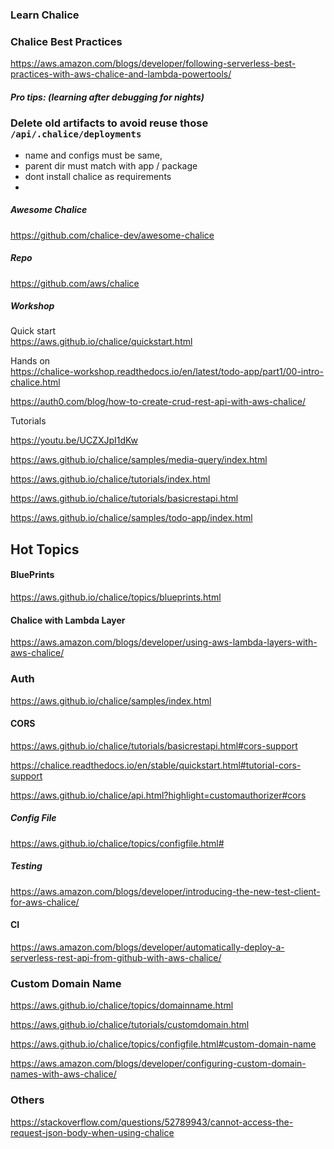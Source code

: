 ### Learn Chalice

### Chalice Best Practices

https://aws.amazon.com/blogs/developer/following-serverless-best-practices-with-aws-chalice-and-lambda-powertools/


##### Pro tips: (learning after debugging for nights)

### Delete old artifacts to avoid reuse those ``` /api/.chalice/deployments ```


* name and configs must be same, 
* parent dir must match with app / package
* dont install chalice as requirements
* 

##### Awesome Chalice
https://github.com/chalice-dev/awesome-chalice

##### Repo
https://github.com/aws/chalice

##### Workshop

Quick start
<br>
https://aws.github.io/chalice/quickstart.html

Hands on
<br>
https://chalice-workshop.readthedocs.io/en/latest/todo-app/part1/00-intro-chalice.html

https://auth0.com/blog/how-to-create-crud-rest-api-with-aws-chalice/


Tutorials
<br>

https://youtu.be/UCZXJpI1dKw

https://aws.github.io/chalice/samples/media-query/index.html

https://aws.github.io/chalice/tutorials/index.html

https://aws.github.io/chalice/tutorials/basicrestapi.html


https://aws.github.io/chalice/samples/todo-app/index.html

## Hot Topics

#### BluePrints
https://aws.github.io/chalice/topics/blueprints.html

#### Chalice with Lambda Layer
https://aws.amazon.com/blogs/developer/using-aws-lambda-layers-with-aws-chalice/

### Auth
https://aws.github.io/chalice/samples/index.html

#### CORS


https://aws.github.io/chalice/tutorials/basicrestapi.html#cors-support

https://chalice.readthedocs.io/en/stable/quickstart.html#tutorial-cors-support

https://aws.github.io/chalice/api.html?highlight=customauthorizer#cors

##### Config File
https://aws.github.io/chalice/topics/configfile.html#

##### Testing
https://aws.amazon.com/blogs/developer/introducing-the-new-test-client-for-aws-chalice/

#### CI
https://aws.amazon.com/blogs/developer/automatically-deploy-a-serverless-rest-api-from-github-with-aws-chalice/

### Custom Domain Name

https://aws.github.io/chalice/topics/domainname.html

https://aws.github.io/chalice/tutorials/customdomain.html

https://aws.github.io/chalice/topics/configfile.html#custom-domain-name

https://aws.amazon.com/blogs/developer/configuring-custom-domain-names-with-aws-chalice/


### Others 

https://stackoverflow.com/questions/52789943/cannot-access-the-request-json-body-when-using-chalice


